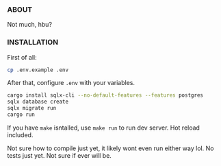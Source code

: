 ### ABOUT

Not much, hbu?

### INSTALLATION

First of all:

```sh
cp .env.example .env
```

After that, configure `.env` with your variables.

```sh
cargo install sqlx-cli --no-default-features --features postgres
sqlx database create
sqlx migrate run
cargo run
```

If you have `make` isntalled, use `make run` to run dev server. Hot reload included.

Not sure how to compile just yet, it likely wont even run either way lol.
No tests just yet. Not sure if ever will be.
